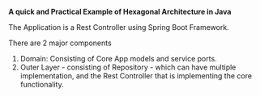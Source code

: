 **A quick and Practical Example of Hexagonal Architecture in Java**

The Application is a Rest Controller using Spring Boot Framework.

There are 2 major components
1. Domain: Consisting of Core App models and service ports.
2. Outer Layer - consisting of Repository - which can have multiple implementation, and the
Rest Controller that is implementing the core functionality.